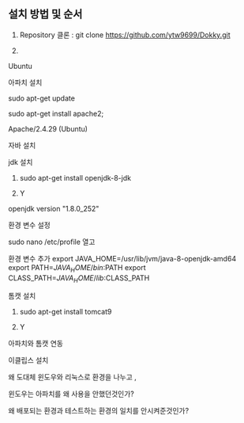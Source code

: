 ## 설치 방법 및 순서

1) Repository 클론 : git clone https://github.com/ytw9699/Dokky.git

2) 


Ubuntu

아파치 설치

sudo apt-get update

sudo apt-get install apache2;

Apache/2.4.29 (Ubuntu)

자바 설치

jdk 설치

1) sudo apt-get install openjdk-8-jdk

2) Y

openjdk version "1.8.0_252"

환경 변수 설정

sudo nano /etc/profile 열고

환경 변수 추가
export JAVA_HOME=/usr/lib/jvm/java-8-openjdk-amd64
export PATH=$JAVA_HOME/bin:$PATH
export CLASS_PATH=$JAVA_HOME/lib:$CLASS_PATH

톰캣 설치

1) sudo apt-get install tomcat9

2) Y

아파치와 톰캣 연동



이클립스 설치





왜 도대체 윈도우와 리눅스로 환경을 나누고 , 

윈도우는 아파치를 왜 사용을 안했던것인가?

왜 배포되는 환경과 테스트하는 환경의 일치를 안시켜준것인가?


